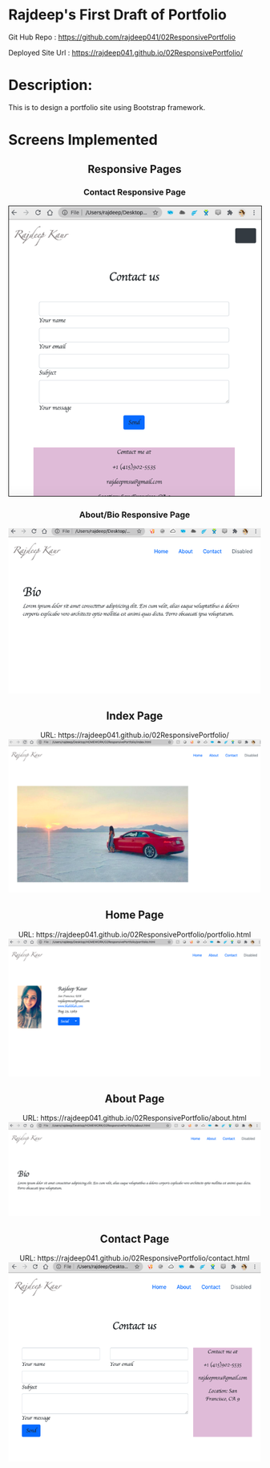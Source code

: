 # Rajdeep's First Draft of Portfolio
Git Hub Repo : https://github.com/rajdeep041/02ResponsivePortfolio

Deployed Site Url : https://rajdeep041.github.io/02ResponsivePortfolio/

# Description:
This is to design a portfolio site using Bootstrap framework.

# Screens Implemented
<div align="center">
<h2>Responsive Pages</h2>
<h3>Contact Responsive Page</h3>
<img src="https://github.com/rajdeep041/02ResponsivePortfolio/blob/master/Assets/Images/Contact%20Me%20-%20Responsive.png"  style="border: 1px solid black" alt="Contact Responsive"/>
<h3>About/Bio Responsive Page</h3>
<img src="https://github.com/rajdeep041/02ResponsivePortfolio/blob/master/Assets/Images/Bio%20Responsive.png" alt="Bio Responsive"/>

<h2>Index Page</h2>
URL: https://rajdeep041.github.io/02ResponsivePortfolio/
<img src="https://github.com/rajdeep041/02ResponsivePortfolio/blob/master/Assets/Images/Index%20Page.png" alt="Index"/>

<h2>Home Page</h2>
URL: https://rajdeep041.github.io/02ResponsivePortfolio/portfolio.html

<img src="https://github.com/rajdeep041/02ResponsivePortfolio/blob/master/Assets/Images/Portfolio%20Page.png" alt="Home"/>

<h2>About Page</h2>
URL: https://rajdeep041.github.io/02ResponsivePortfolio/about.html
<img src="https://github.com/rajdeep041/02ResponsivePortfolio/blob/master/Assets/Images/About:Bio%20Page.png" alt="About"/>

<h2>Contact Page</h2>
URL: https://rajdeep041.github.io/02ResponsivePortfolio/contact.html
<img src="https://github.com/rajdeep041/02ResponsivePortfolio/blob/master/Assets/Images/Contact%20Me%20Page.png" alt="Contact"/>
</div> 